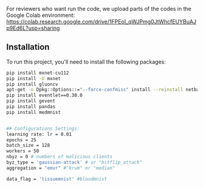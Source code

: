 For reviewers who want run the code, we upload parts of the codes in the Google Colab environment:
https://colab.research.google.com/drive/1FPEoI_qWJPmg0JtWhcfEUYBuAJp9Ed6L?usp=sharing

## Installation

To run this project, you'll need to install the following packages:

```bash
pip install mxnet-cu112
pip install -U mxnet
pip install gluoncv
apt-get -o Dpkg::Options::="--force-confmiss" install --reinstall netbase
pip install eventlet==0.30.0
pip install gevent
pip install pandas
pip install medmnist


## Configurations Settings:
learning rate: lr = 0.01
epochs = 25
batch_size = 128
workers = 50
nbyz = 0 # numbers of malicious clients 
byz_type = 'gaussian-attack' # or "bitflip_attack"
aggregation = "emvr" #"krum" or "median"

data_flag = 'tissuemnist' #bloodmnist


